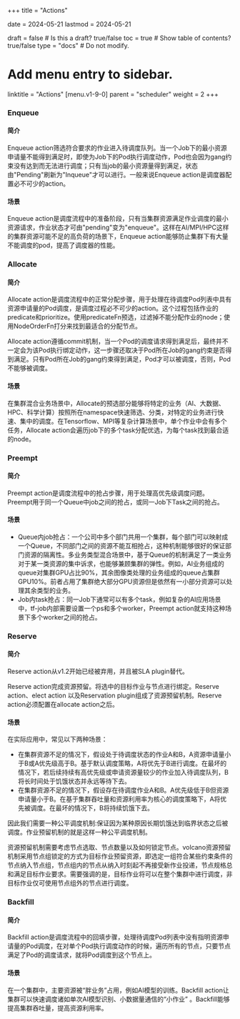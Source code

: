 +++
title =  "Actions"

date = 2024-05-21
lastmod = 2024-05-21

draft = false  # Is this a draft? true/false
toc = true  # Show table of contents? true/false
type = "docs"  # Do not modify.

# Add menu entry to sidebar.
linktitle = "Actions"
[menu.v1-9-0]
  parent = "scheduler"
  weight = 2
+++



### Enqueue

#### 简介

Enqueue action筛选符合要求的作业进入待调度队列。当一个Job下的最小资源申请量不能得到满足时，即使为Job下的Pod执行调度动作，Pod也会因为gang约束没有达到而无法进行调度；只有当job的最小资源量得到满足，状态由"Pending"刷新为"Inqueue"才可以进行。一般来说Enqueue action是调度器配置必不可少的action。

####  场景

Enqueue action是调度流程中的准备阶段，只有当集群资源满足作业调度的最小资源请求，作业状态才可由"pending"变为"enqueue"。这样在AI/MPI/HPC这样的集群资源可能不足的高负荷的场景下，Enqueue action能够防止集群下有大量不能调度的pod，提高了调度器的性能。



### Allocate 

#### 简介

Allocate action是调度流程中的正常分配步骤，用于处理在待调度Pod列表中具有资源申请量的Pod调度，是调度过程必不可少的action。这个过程包括作业的predicate和prioritize。使用predicateFn预选，过滤掉不能分配作业的node；使用NodeOrderFn打分来找到最适合的分配节点。

Allocate action遵循commit机制，当一个Pod的调度请求得到满足后，最终并不一定会为该Pod执行绑定动作，这一步骤还取决于Pod所在Job的gang约束是否得到满足。只有Pod所在Job的gang约束得到满足，Pod才可以被调度，否则，Pod不能够被调度。

#### 场景

在集群混合业务场景中，Allocate的预选部分能够将特定的业务（AI、大数据、HPC、科学计算）按照所在namespace快速筛选、分类，对特定的业务进行快速、集中的调度。在Tensorflow、MPI等复杂计算场景中，单个作业中会有多个任务，Allocate action会遍历job下的多个task分配优选，为每个task找到最合适的node。



### Preempt

#### 简介

Preempt action是调度流程中的抢占步骤，用于处理高优先级调度问题。Preempt用于同一个Queue中job之间的抢占，或同一Job下Task之间的抢占。

#### 场景

- Queue内job抢占：一个公司中多个部门共用一个集群，每个部门可以映射成一个Queue，不同部门之间的资源不能互相抢占，这种机制能够很好的保证部门资源的隔离性。多业务类型混合场景中，基于Queue的机制满足了一类业务对于某一类资源的集中诉求，也能够兼顾集群的弹性。例如，AI业务组成的queue对集群GPU占比90%，其余图像类处理的业务组成的queue占集群GPU10%。前者占用了集群绝大部分GPU资源但是依然有一小部分资源可以处理其余类型的业务。
- Job内task抢占：同一Job下通常可以有多个task，例如复杂的AI应用场景中，tf-job内部需要设置一个ps和多个worker，Preempt action就支持这种场景下多个worker之间的抢占。




### Reserve

#### 简介

Reserve action从v1.2开始已经被弃用，并且被SLA plugin替代。

Reserve action完成资源预留。将选中的目标作业与节点进行绑定。Reserve action、elect  action 以及Reservation plugin组成了资源预留机制。Reserve action必须配置在allocate action之后。

#### 场景

在实际应用中，常见以下两种场景：

- 在集群资源不足的情况下，假设处于待调度状态的作业A和B，A资源申请量小于B或A优先级高于B。基于默认调度策略，A将优先于B进行调度。在最坏的情况下，若后续持续有高优先级或申请资源量较少的作业加入待调度队列，B将长时间处于饥饿状态并永远等待下去。
- 在集群资源不足的情况下，假设存在待调度作业A和B。A优先级低于B但资源申请量小于B。在基于集群吞吐量和资源利用率为核心的调度策略下，A将优先被调度。在最坏的情况下，B将持续饥饿下去。

因此我们需要一种公平调度机制:保证因为某种原因长期饥饿达到临界状态之后被调度。作业预留机制的就是这样一种公平调度机制。

资源预留机制需要考虑节点选取、节点数量以及如何锁定节点。volcano资源预留机制采用节点组锁定的方式为目标作业预留资源，即选定一组符合某些约束条件的节点纳入节点组，节点组内的节点从纳入时刻起不再接受新作业投递，节点规格总和满足目标作业要求。需要强调的是，目标作业将可以在整个集群中进行调度，非目标作业仅可使用节点组外的节点进行调度。



### Backfill

#### 简介

Backfill action是调度流程中的回填步骤，处理待调度Pod列表中没有指明资源申请量的Pod调度，在对单个Pod执行调度动作的时候，遍历所有的节点，只要节点满足了Pod的调度请求，就将Pod调度到这个节点上。

#### 场景

在一个集群中，主要资源被“胖业务”占用，例如AI模型的训练。Backfill action让集群可以快速调度诸如单次AI模型识别、小数据量通信的“小作业” 。Backfill能够提高集群吞吐量，提高资源利用率。

